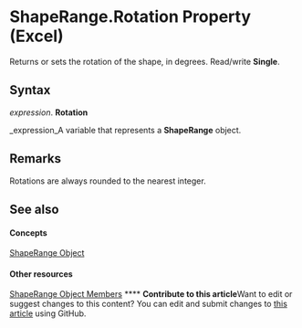 
# ShapeRange.Rotation Property (Excel)

Returns or sets the rotation of the shape, in degrees. Read/write  **Single**.


## Syntax

 _expression_. **Rotation**

 _expression_A variable that represents a  **ShapeRange** object.


## Remarks

Rotations are always rounded to the nearest integer.


## See also


#### Concepts


 [ShapeRange Object](e1b8229c-73a0-4a77-5e00-4bcec9032260.md)
#### Other resources


 [ShapeRange Object Members](1d1950c5-32ac-dfc0-8c19-07159a29a2a0.md)
****   **Contribute to this article**Want to edit or suggest changes to this content? You can edit and submit changes to  [this article](https://github.com/jhershey00/VBA_Excel_Test/OpenXMLCon/articles/17ec0cd5-99be-f02d-8733-a74e2eb2342f.md) using GitHub.


